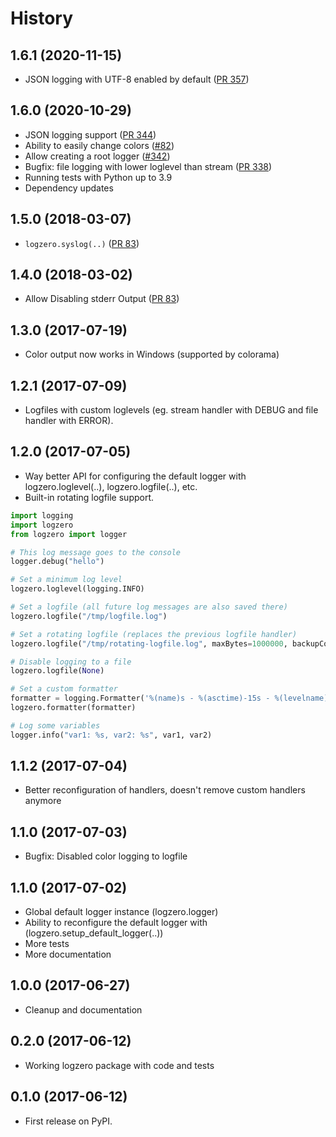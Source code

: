 History
=======

1.6.1 (2020-11-15)
------------------

- JSON logging with UTF-8 enabled by default ([PR 357](https://github.com/metachris/logzero/pull/357))


1.6.0 (2020-10-29)
------------------

-   JSON logging support ([PR 344][])
-   Ability to easily change colors ([\#82][])
-   Allow creating a root logger ([\#342][])
-   Bugfix: file logging with lower loglevel than stream ([PR 338][])
-   Running tests with Python up to 3.9
-   Dependency updates

1.5.0 (2018-03-07)
------------------

-   `logzero.syslog(..)` ([PR 83][])

1.4.0 (2018-03-02)
------------------

-   Allow Disabling stderr Output ([PR 83][1])

1.3.0 (2017-07-19)
------------------

-   Color output now works in Windows (supported by colorama)

1.2.1 (2017-07-09)
------------------

-   Logfiles with custom loglevels (eg. stream handler with DEBUG and
    file handler with ERROR).

1.2.0 (2017-07-05)
------------------

-   Way better API for configuring the default logger with <span
    class="title-ref">logzero.loglevel(..)</span>, <span
    class="title-ref">logzero.logfile(..)</span>, etc.
-   Built-in rotating logfile support.

``` python
import logging
import logzero
from logzero import logger

# This log message goes to the console
logger.debug("hello")

# Set a minimum log level
logzero.loglevel(logging.INFO)

# Set a logfile (all future log messages are also saved there)
logzero.logfile("/tmp/logfile.log")

# Set a rotating logfile (replaces the previous logfile handler)
logzero.logfile("/tmp/rotating-logfile.log", maxBytes=1000000, backupCount=3)

# Disable logging to a file
logzero.logfile(None)

# Set a custom formatter
formatter = logging.Formatter('%(name)s - %(asctime)-15s - %(levelname)s: %(message)s');
logzero.formatter(formatter)

# Log some variables
logger.info("var1: %s, var2: %s", var1, var2)
```

1.1.2 (2017-07-04)
------------------

-   Better reconfiguration of handlers, doesn't remove custom handlers
    anymore

1.1.0 (2017-07-03)
------------------

-   Bugfix: Disabled color logging to logfile

1.1.0 (2017-07-02)
------------------

-   Global default logger instance (<span
    class="title-ref">logzero.logger</span>)
-   Ability to reconfigure the default logger with (<span
    class="title-ref">logzero.setup\_default\_logger(..)</span>)
-   More tests
-   More documentation

1.0.0 (2017-06-27)
------------------

-   Cleanup and documentation

0.2.0 (2017-06-12)
------------------

-   Working logzero package with code and tests

0.1.0 (2017-06-12)
------------------

-   First release on PyPI.

  [PR 344]: https://github.com/metachris/logzero/pull/344
  [\#82]: https://github.com/metachris/logzero/issues/82
  [\#342]: https://github.com/metachris/logzero/pull/342
  [PR 338]: https://github.com/metachris/logzero/pull/338
  [PR 83]: https://github.com/metachris/logzero/pull/84
  [1]: https://github.com/metachris/logzero/pull/83

